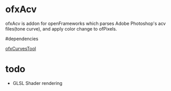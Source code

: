 # ofxAcv

ofxAcv is addon for openFrameworks which parses Adobe Photoshop's acv files(tone curve), and apply color change to ofPixels. 

#dependencies

[ofxCurvesTool](https://github.com/kylemcdonald/ofxCurvesTool)

# todo

* GLSL Shader rendering
